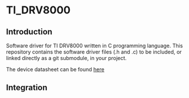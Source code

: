 # TI_DRV8000

## Introduction

Software driver for TI DRV8000 written in C programming language. This repository contains the software driver files (.h and .c) to be included, or linked directly as a git submodule, in your project.

The device datasheet can be found [here](https://www.ti.com/product/DRV8000-Q1)

## Integration
